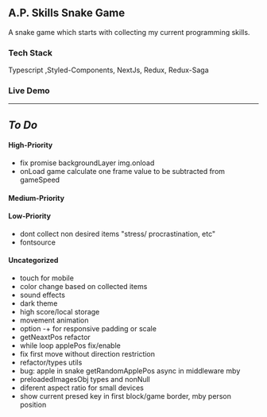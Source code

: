 ## A.P. Skills Snake Game

A snake game which starts with collecting my current programming skills.

### Tech Stack

Typescript ,Styled-Components, NextJs, Redux, Redux-Saga

### Live Demo

---

## _To Do_

#### High-Priority

- fix promise backgroundLayer img.onload
- onLoad game calculate one frame value to be subtracted from gameSpeed

#### Medium-Priority

#### Low-Priority

- dont collect non desired items "stress/ procrastination, etc"
- fontsource

#### Uncategorized

- touch for mobile
- color change based on collected items
- sound effects
- dark theme
- high score/local storage
- movement animation
- option -+ for responsive padding or scale
- getNeaxtPos refactor
- while loop applePos fix/enable
- fix first move without direction restriction
- refactor/types utils
- bug: apple in snake getRandomApplePos async in middleware mby
- preloadedImagesObj types and nonNull
- diferent aspect ratio for small devices
- show current presed key in first block/game border, mby person position 
